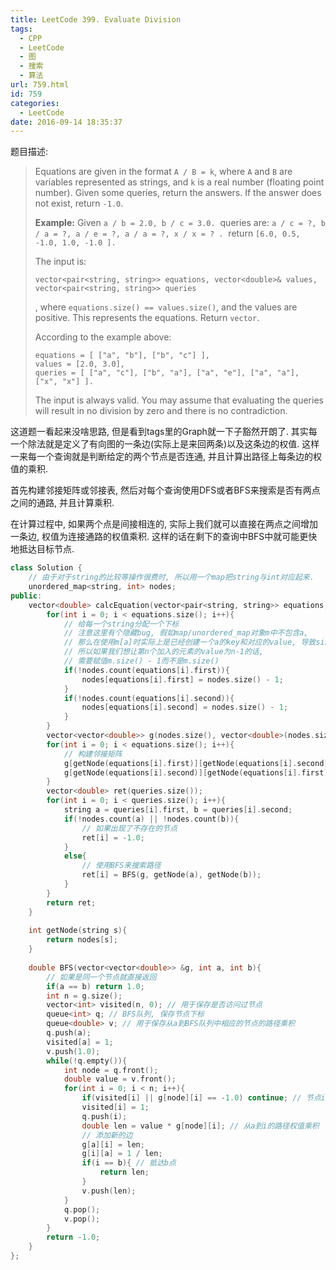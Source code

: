 ```yaml
---
title: LeetCode 399. Evaluate Division
tags:
  - CPP
  - LeetCode
  - 图
  - 搜索
  - 算法
url: 759.html
id: 759
categories:
  - LeetCode
date: 2016-09-14 18:35:37
---
```

题目描述:

> Equations are given in the format `A / B = k`, where `A` and `B` are variables represented as strings, and `k` is a real number (floating point number). Given some queries, return the answers. If the answer does not exist, return `-1.0`.
>
> **Example:**
> Given `a / b = 2.0, b / c = 3.0.` 
> queries are: `a / c = ?, b / a = ?, a / e = ?, a / a = ?, x / x = ? .` 
> return `[6.0, 0.5, -1.0, 1.0, -1.0 ].`
>
> The input is: 
>
> ```vector<pair<string, string>> equations, vector<double>& values, vector<pair<string, string>> queries ```
>
> , where `equations.size() == values.size()`, and the values are positive. This represents the equations. Return `vector`.
>
> According to the example above:
>
> ```
> equations = [ ["a", "b"], ["b", "c"] ],
> values = [2.0, 3.0],
> queries = [ ["a", "c"], ["b", "a"], ["a", "e"], ["a", "a"], ["x", "x"] ]. 
> ```
>
> The input is always valid. You may assume that evaluating the queries will result in no division by zero and there is no contradiction.

这道题一看起来没啥思路, 但是看到tags里的Graph就一下子豁然开朗了. 其实每一个除法就是定义了有向图的一条边(实际上是来回两条)以及这条边的权值. 这样一来每一个查询就是判断给定的两个节点是否连通, 并且计算出路径上每条边的权值的乘积.

首先构建邻接矩阵或邻接表, 然后对每个查询使用DFS或者BFS来搜索是否有两点之间的通路, 并且计算乘积.

在计算过程中, 如果两个点是间接相连的, 实际上我们就可以直接在两点之间增加一条边, 权值为连接通路的权值乘积. 这样的话在剩下的查询中BFS中就可能更快地抵达目标节点.

```cpp
class Solution {
    // 由于对于string的比较等操作很费时, 所以用一个map把string与int对应起来.
    unordered_map<string, int> nodes; 
public:
    vector<double> calcEquation(vector<pair<string, string>> equations, vector<double>& values, vector<pair<string, string>> queries) {
        for(int i = 0; i < equations.size(); i++){
            // 给每一个string分配一个下标
            // 注意这里有个隐藏bug, 假如map/unordered_map对象m中不包含a, 
            // 那么在使用m[a]时实际上是已经创建一个a的key和对应的value, 导致size加1
            // 所以如果我们想让第n个加入的元素的value为n-1的话, 
            // 需要赋值m.size() - 1而不是m.size()
            if(!nodes.count(equations[i].first)){
                nodes[equations[i].first] = nodes.size() - 1;
            }
            if(!nodes.count(equations[i].second)){
                nodes[equations[i].second] = nodes.size() - 1;
            }
        }
        vector<vector<double>> g(nodes.size(), vector<double>(nodes.size(), -1.0));
        for(int i = 0; i < equations.size(); i++){
            // 构建邻接矩阵
            g[getNode(equations[i].first)][getNode(equations[i].second)] = values[i];
            g[getNode(equations[i].second)][getNode(equations[i].first)] = 1 / values[i];
        }
        vector<double> ret(queries.size());
        for(int i = 0; i < queries.size(); i++){
            string a = queries[i].first, b = queries[i].second;
            if(!nodes.count(a) || !nodes.count(b)){
                // 如果出现了不存在的节点
                ret[i] = -1.0;
            }
            else{
                // 使用BFS来搜索路径
                ret[i] = BFS(g, getNode(a), getNode(b));
            }
        }
        return ret;
    }
    
    int getNode(string s){
        return nodes[s];
    }
    
    double BFS(vector<vector<double>> &g, int a, int b){
        // 如果是同一个节点就直接返回
        if(a == b) return 1.0;
        int n = g.size();
        vector<int> visited(n, 0); // 用于保存是否访问过节点
        queue<int> q; // BFS队列, 保存节点下标
        queue<double> v; // 用于保存从a到BFS队列中相应的节点的路径乘积
        q.push(a);
        visited[a] = 1;
        v.push(1.0);
        while(!q.empty()){
            int node = q.front();
            double value = v.front();
            for(int i = 0; i < n; i++){
                if(visited[i] || g[node][i] == -1.0) continue; // 节点i已经访问过或者没有边到达i
                visited[i] = 1;
                q.push(i);
                double len = value * g[node][i]; // 从a到i的路径权值乘积
                // 添加新的边
                g[a][i] = len;
                g[i][a] = 1 / len;
                if(i == b){ // 抵达b点
                    return len;
                }
                v.push(len);
            }
            q.pop();
            v.pop();
        }
        return -1.0;
    }
};
```

